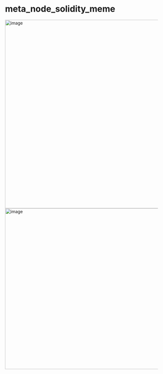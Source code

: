 # meta_node_solidity_meme

<img width="1101" height="621" alt="image" src="https://github.com/user-attachments/assets/ca46f2cf-8c4b-41ec-8572-103b2207979d" />
<img width="1095" height="530" alt="image" src="https://github.com/user-attachments/assets/a1cc524e-0d5a-4141-b6ee-59b66d8424a5" />
